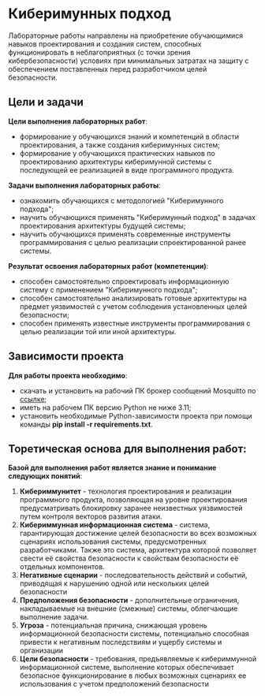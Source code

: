 # Киберимунных подход
Лабораторные работы направлены на приобретение обучающимися навыков проектирования и создания систем, способных  функционировать в неблагоприятных (с точки зрения кибербезопасности) условиях при минимальных затратах на защиту с обеспечением поставленных перед разработчиком целей безопасности.

## Цели и задачи
**Цели выполнения лабораторных работ**:
- формирование у обучающихся знаний и компетенций в области проектирования, а также создания киберимунных систем;
- формирование у обучающихся практических навыков по проектированию архитектуры киберимунной системы с последующей ее реализацией в виде программного продукта.

**Задачи выполнения лабораторных работы**:
- ознакомить обучающихся с методологией "Киберимунного подхода";
- научить обучающихся применять "Киберимунный подход" в задачах проектирования архитектуры будущей системы;
- научить обучающихся применять современные инструменты программирования с целью реализации спроектированной ранее системы.

**Результат освоения лабораторных работ (компетенции)**:
- способен самостоятельно спроектировать информационную систему с применением "Киберимунного подхода";
- способен самостоятельно анализировать готовые архитектуры на предмет уязвимостей с учетом соблюдения установленных целей безопасности;
- способен применять известные инструменты программирования с целью реализации той или иной архитектуры.

## Зависимости проекта
**Для работы проекта необходимо**:
- скачать и установить на рабочий ПК брокер сообщений Mosquitto по [ссылке](https://mosquitto.org/download/);
- иметь на рабочем ПК версию Python не ниже 3.11;
- установить необходимые Python-зависимости проекта при помощи команды **pip install -r requirements.txt**.

## Торетическая основа для выполнения работ:
**Базой для выполнения работ является знание и понимание следующих понятий**:
1. **Кибериммунитет**	- технология проектирования и реализации программного продукта, позволяющая на уровне проектирования предусматривать блокировку заранее неизвестных уязвимостей путем контроля векторов развития атаки. 
2. **Кибериммунная информационная система**	- система, гарантирующая достижение целей безопасности во всех возможных сценариях использования системы, предусмотренных разработчиками. Также это система, архитектура которой позволяет свести её свойства безопасности к свойствам безопасности её отдельных компонентов.
3. **Негативные сценарии** -	последовательность действий и событий, приводящая к нарушению одной или нескольких целей безопасности
4. **Предположения безопасности** - дополнительные ограничения, накладываемые на внешние (смежные) системы, облегчающие выполнение задачи.
5. **Угроза** - потенциальная причина, снижающая уровень информационной безопасности системы, потенциально способная привести к негативным последствиям и ущербу системы и организации
6. **Цели безопасности** - требования, предъявляемые к кибериммунной информационной системе, выполнение которых обеспечивает безопасное функционирование в любых возможных сценариях ее использования с учетом предположений безопасности

